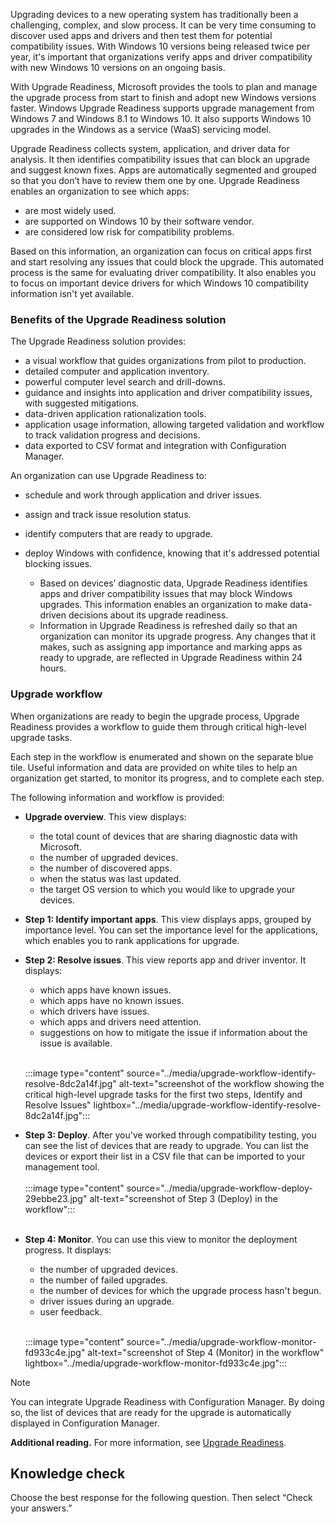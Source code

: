 Upgrading devices to a new operating system has traditionally been a challenging, complex, and slow process. It can be very time consuming to discover used apps and drivers and then test them for potential compatibility issues. With Windows 10 versions being released twice per year, it's important that organizations verify apps and driver compatibility with new Windows 10 versions on an ongoing basis.

With Upgrade Readiness, Microsoft provides the tools to plan and manage the upgrade process from start to finish and adopt new Windows versions faster. Windows Upgrade Readiness supports upgrade management from Windows 7 and Windows 8.1 to Windows 10. It also supports Windows 10 upgrades in the Windows as a service (WaaS) servicing model.

Upgrade Readiness collects system, application, and driver data for analysis. It then identifies compatibility issues that can block an upgrade and suggest known fixes. Apps are automatically segmented and grouped so that you don’t have to review them one by one. Upgrade Readiness enables an organization to see which apps:

 -  are most widely used.
 -  are supported on Windows 10 by their software vendor.
 -  are considered low risk for compatibility problems.

Based on this information, an organization can focus on critical apps first and start resolving any issues that could block the upgrade. This automated process is the same for evaluating driver compatibility. It also enables you to focus on important device drivers for which Windows 10 compatibility information isn't yet available.

### Benefits of the Upgrade Readiness solution

The Upgrade Readiness solution provides:

 -  a visual workflow that guides organizations from pilot to production.
 -  detailed computer and application inventory.
 -  powerful computer level search and drill-downs.
 -  guidance and insights into application and driver compatibility issues, with suggested mitigations.
 -  data-driven application rationalization tools.
 -  application usage information, allowing targeted validation and workflow to track validation progress and decisions.
 -  data exported to CSV format and integration with Configuration Manager.

An organization can use Upgrade Readiness to:

 -  schedule and work through application and driver issues.
 -  assign and track issue resolution status.
 -  identify computers that are ready to upgrade.
 -  deploy Windows with confidence, knowing that it's addressed potential blocking issues.
    
     -  Based on devices’ diagnostic data, Upgrade Readiness identifies apps and driver compatibility issues that may block Windows upgrades. This information enables an organization to make data-driven decisions about its upgrade readiness.
     -  Information in Upgrade Readiness is refreshed daily so that an organization can monitor its upgrade progress. Any changes that it makes, such as assigning app importance and marking apps as ready to upgrade, are reflected in Upgrade Readiness within 24 hours.

### Upgrade workflow

When organizations are ready to begin the upgrade process, Upgrade Readiness provides a workflow to guide them through critical high-level upgrade tasks.

Each step in the workflow is enumerated and shown on the separate blue tile. Useful information and data are provided on white tiles to help an organization get started, to monitor its progress, and to complete each step.

The following information and workflow is provided:

 -  **Upgrade overview**. This view displays:
    
     -  the total count of devices that are sharing diagnostic data with Microsoft.
     -  the number of upgraded devices.
     -  the number of discovered apps.
     -  when the status was last updated.
     -  the target OS version to which you would like to upgrade your devices.
 -  **Step 1: Identify important apps**. This view displays apps, grouped by importance level. You can set the importance level for the applications, which enables you to rank applications for upgrade.
 -  **Step 2: Resolve issues**. This view reports app and driver inventor. It displays:
    
     -  which apps have known issues.
     -  which apps have no known issues.
     -  which drivers have issues.
     -  which apps and drivers need attention.
     -  suggestions on how to mitigate the issue if information about the issue is available.
    
    <br>:::image type="content" source="../media/upgrade-workflow-identify-resolve-8dc2a14f.jpg" alt-text="screenshot of the workflow showing the critical high-level upgrade tasks for the first two steps, Identify and Resolve Issues" lightbox="../media/upgrade-workflow-identify-resolve-8dc2a14f.jpg":::
    <br>

 -  **Step 3: Deploy**. After you've worked through compatibility testing, you can see the list of devices that are ready to upgrade. You can list the devices or export their list in a CSV file that can be imported to your management tool.<br><br>:::image type="content" source="../media/upgrade-workflow-deploy-29ebbe23.jpg" alt-text="screenshot of Step 3 (Deploy) in the workflow":::
    <br><br>
 -  **Step 4: Monitor**. You can use this view to monitor the deployment progress. It displays:
    
     -  the number of upgraded devices.
     -  the number of failed upgrades.
     -  the number of devices for which the upgrade process hasn't begun.
     -  driver issues during an upgrade.
     -  user feedback.
    
    <br>:::image type="content" source="../media/upgrade-workflow-monitor-fd933c4e.jpg" alt-text="screenshot of Step 4 (Monitor) in the workflow" lightbox="../media/upgrade-workflow-monitor-fd933c4e.jpg":::
    <br>

> [!NOTE]
> You can integrate Upgrade Readiness with Configuration Manager. By doing so, the list of devices that are ready for the upgrade is automatically displayed in Configuration Manager.

**Additional reading.** For more information, see [Upgrade Readiness](/windows/deployment/upgrade/use-upgrade-readiness-to-manage-windows-upgrades).

## Knowledge check

Choose the best response for the following question. Then select “Check your answers.”